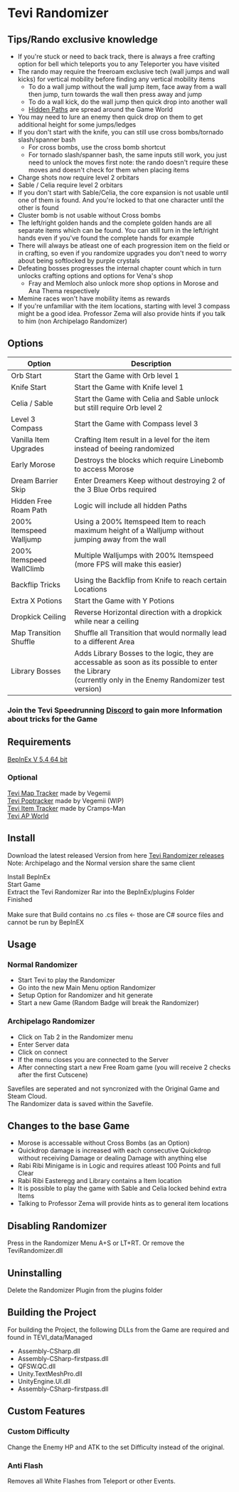 # Tevi Randomizer

## Tips/Rando exclusive knowledge
+ If you're stuck or need to back track, there is always a free crafting option for bell which teleports you to any Teleporter you have visited
+ The rando may require the freeroam exclusive tech (wall jumps and wall kicks) for vertical mobility before finding any vertical mobility items
  + To do a wall jump without the wall jump item, face away from a wall then jump, turn towards the wall then press away and jump
  + To do a wall kick, do the wall jump then quick drop into another wall
  + [Hidden Paths](Hidden_Paths.md) are spread around the Game World
+ You may need to lure an enemy then quick drop on them to get additional height for some jumps/ledges
+ If you don't start with the knife, you can still use cross bombs/tornado slash/spanner bash
  + For cross bombs, use the cross bomb shortcut
  + For tornado slash/spanner bash, the same inputs still work, you just need to unlock the moves first
    note: the rando doesn't require these moves and doesn't check for them when placing items
+ Charge shots now require level 2 orbitars
+ Sable / Celia require level 2 orbitars
+ If you don't start with Sable/Celia, the core expansion is not usable until one of them is found. And you're locked to that one character until the other is found
+ Cluster bomb is not usable without Cross bombs
+ The left/right golden hands and the complete golden hands are all separate items which can be found. You can still turn in the left/right hands even if you've found the complete hands for example
+ There will always be atleast one of each progression item on the field or in crafting, so even if you randomize upgrades you don't need to worry about being softlocked by purple crystals
+ Defeating bosses progresses the internal chapter count which in turn unlocks crafting options and options for Vena's shop
  + Fray and Memloch also unlock more shop options in Morose and Ana Thema respectively
+ Memine races won't have mobility items as rewards
+ If you're unfamiliar with the item locations, starting with level 3 compass might be a good idea. Professor Zema will also provide hints if you talk to him (non Archipelago Randomizer)

## Options
| Option | Description |
| ------ | --------- |
| Orb Start | Start the Game with Orb level 1 |
| Knife Start              | Start the Game with Knife level 1 |
| Celia / Sable            | Start the Game with Celia and Sable unlock but still require Orb level 2 |
| Level 3 Compass          | Start the Game with Compass level 3 |
| Vanilla Item Upgrades    | Crafting Item result in a level for the item instead of beeing randomized |
| Early Morose             | Destroys the blocks which require Linebomb to access Morose |
| Dream Barrier Skip       | Enter Dreamers Keep without destroying 2 of the 3 Blue Orbs required |
| Hidden Free Roam Path    | Logic will include all hidden Paths |
| 200% Itemspeed Walljump  | Using a 200% Itemspeed Item to reach maximum height of a Walljump without jumping away from the wall |
| 200% Itemspeed WallClimb | Multiple Walljumps with 200% Itemspeed (more FPS will make this easier) |
| Backflip Tricks          | Using the Backflip from Knife to reach certain Locations |
| Extra X Potions          | Start the Game with Y Potions |
| Dropkick Ceiling         | Reverse Horizontal direction with a dropkick while near a ceiling |
| Map Transition Shuffle   | Shuffle all Transition that would normally lead to a different Area |
| Library Bosses           | Adds Library Bosses to the logic, they are accessable as soon as its possible to enter the Library <br>(currently only in the Enemy Randomizer test version) |

### Join the Tevi Speedrunning [Discord](https://discord.gg/e4SW6AaBuj) to gain more Information about tricks for the Game

## Requirements

[BepInEx V 5.4 64 bit](https://docs.bepinex.dev/articles/user_guide/installation/index.html#tabpanel_bHGHmlrG6S_tabid-win)<br>

### Optional
[Tevi Map Tracker](https://github.com/vegemii/Tevi-Tracker/releases) made by Vegemii <br>
[Tevi Poptracker](https://github.com/vegemii/TEVI-Rando-PopTracker) made by Vegemii (WIP) <br>
[Tevi Item Tracker](https://github.com/cramps-man/tevi-rando-progression-ui) made by Cramps-Man <br>
[Tevi AP World](https://github.com/BlackSoulKnight/Tevi_Archipelago)

## Install
Download the latest released Version from here [Tevi Randomizer releases](https://github.com/BlackSoulKnight/Tevi_Randomizer/releases)<br>
Note: Archipelago and the Normal version share the same client

Install BepInEx<br>
Start Game<br>
Extract the Tevi Randomizer Rar into the BepInEx/plugins Folder<br>
Finished<br><br>
Make sure that Build contains no .cs files <- those are C# source files and cannot be run by BepInEX

## Usage
### Normal Randomizer
+ Start Tevi to play the Randomizer
+ Go into the new Main Menu option Randomizer
+ Setup Option for Randomizer and hit generate
+ Start a new Game (Random Badge will break the Randomizer)

### Archipelago Randomizer
+ Click on Tab 2 in the Randomizer menu
+ Enter Server data
+ Click on connect
+ If the menu closes you are connected to the Server
+ After connecting start a new Free Roam game (you will receive 2 checks after the first Cutscene)
  
Savefiles are seperated and not syncronized with the Original Game and Steam Cloud. <br>
The Randomizer data is saved within the Savefile.

## Changes to the base Game
+ Morose is accessable without Cross Bombs (as an Option)
+ Quickdrop damage is increased with each consecutive Quickdrop without receiving Damage or dealing Damage with anything else
+ Rabi Ribi Minigame is in Logic and requires atleast 100 Points and full Clear
+ Rabi Ribi Easteregg and Library contains a Item location
+ It is possible to play the game with Sable and Celia locked behind extra Items
+ Talking to Professor Zema will provide hints as to general item locations

## Disabling Randomizer
Press in the Randomizer Menu A+S or LT+RT.
Or remove the TeviRandomizer.dll

## Uninstalling
Delete the Randomizer Plugin from the plugins folder


## Building the Project

For building the Project, the following DLLs from the Game are required and found in TEVI_data/Managed
+ Assembly-CSharp.dll
+ Assembly-CSharp-firstpass.dll
+ QFSW.QC.dll
+ Unity.TextMeshPro.dll
+ UnityEngine.UI.dll
+ Assembly-CSharp-firstpass.dll

## Custom Features
### Custom Difficulty
Change the Enemy HP and ATK to the set Difficulty instead of the original.

### Anti Flash
Removes all White Flashes from Teleport or other Events.
